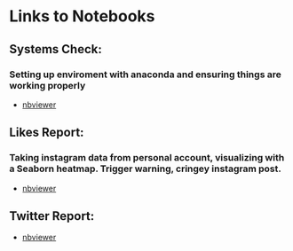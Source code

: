 # Links to Notebooks

## Systems Check:
### Setting up enviroment with anaconda and ensuring things are working properly
- [nbviewer](https://nbviewer.org/github/jasonbconley/EMAT_Data/blob/cb3bb99f8bd16e02648386e2d6551362351d872f/Conley_SystemsCheck.ipynb)

## Likes Report:
### Taking instagram data from personal account, visualizing with a Seaborn heatmap. Trigger warning, cringey instagram post.
- [nbviewer](https://nbviewer.org/github/jasonbconley/EMAT_Data/blob/cc7634968c36f92992a101348d2082edb8947457/Conley_Likes_Report.ipynb)

## Twitter Report:
- [nbviewer](https://nbviewer.org/github/jasonbconley/Jupyter-Notebooks/blob/fc71104beaf7edce3ed266ea2ce457b171625bab/Conley%20Twitter%20Report.ipynb)
